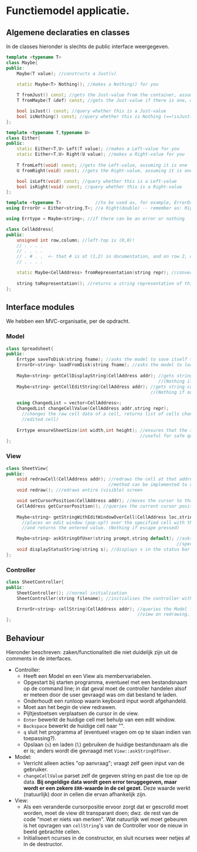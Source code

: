 # Functiemodel applicatie.

## Algemene declaraties en classes

In de classes hieronder is slechts de public interface weergegeven.

```cpp
template <typename T>
class Maybe{
public:
    Maybe(T value); //constructs a Just(v)
    
    static Maybe<T> Nothing(); //makes a Nothing() for you

    T fromJust() const; //gets the Just-value from the container, assuming it isn't Nothing
    T fromMaybe(T &def) const; //gets the Just-value if there is one, or a copy of `def` if it's Nothing

    bool isJust() const; //query whether this is a Just-value
    bool isNothing() const; //query whether this is Nothing (==!isJust())
};
```

```cpp
template <typename T,typename U>
class Either{
public:
    static Either<T,U> Left(T value); //makes a Left-value for you
    static Either<T,U> Right(U value); //makes a Right-value for you
      
    T fromLeft(void) const; //gets the Left-value, assuming it is one
    U fromRight(void) const; //gets the Right-value, assuming it is one

    bool isLeft(void) const; //query whether this is a Left-value
    bool isRight(void) const; //query whether this is a Right-value
};
```

```cpp
template <typename T>             //to be used as, for example, ErrorOr<double>: either an error (Left(string)) or
using ErrorOr = Either<string,T>; //a Right(double) -- remember as: Right is the right value, Left is the wrong value
```

```cpp
using Errtype = Maybe<string>; //if there can be an error or nothing
```

```cpp
class CellAddress{
public:
    unsigned int row,column; //left-top is (0,0)!
    // . . . .
    // . . . .
    // . # . .  <- that # is at (1,2) in documentation, and on row 2, column 1, and has representation "B3".
    // . . . .

    static Maybe<CellAddress> fromRepresentation(string repr); //converts something like "A1" to a CellAddress
    
    string toRepresentation(); //returns a string representation of this
};
```


## Interface modules

We hebben een MVC-organisatie, per de opdracht.

### Model

```cpp
class Spreadsheet{
public:
    Errtype saveToDisk(string fname); //asks the model to save itself to the specified file
    ErrorOr<string> loadFromDisk(string fname); //asks the model to load itself from the specified file
    
    Maybe<string> getCellDisplayString(CellAddress addr); //gets string for that cell for display in the sheet;
                                                          //(Nothing if out of bounds)
    Maybe<string> getCellEditString(CellAddress addr); //gets string containing the raw cell data (for editing);
                                                       //(Nothing if out of bounds)
    
    using ChangedList = vector<CellAddress>;
    ChangedList changeCellValue(CellAddress addr,string repr);
      //changes the raw cell data of a cell, returns list of cells changed in sheet (includes
      //edited cell)
  
    Errtype ensureSheetSize(int width,int height); //ensures that the sheet is at least the given size;
                                                   //useful for safe querying
};
```

### View

```cpp
class SheetView{
public:
    void redrawCell(CellAddress addr); //redraws the cell at that address (probably a changed cell);
                                       //method can be implemented to do nothing if outside screen
    void redraw(); //redraws entire (visible) screen

    void setCursorPosition(CellAddress addr); //moves the cursor to that position
    CellAddress getCursorPosition(); //queries the current cursor position
    
    Maybe<string> getStringWithEditWindowOverCell(CellAddress loc,string defval);
      //places an edit window (pop-up?) over the specified cell with the specified default value,
      //and returns the entered value. (Nothing if escape pressed)

    Maybe<string> askStringOfUser(string prompt,string default); //asks a string of the user in the status bar, with
                                                                 //specified prompt and default (pre-filled) value
    void displayStatusString(string s); //displays s in the status bar
};
```

### Controller

```cpp
class SheetController{
public:
    SheetController(); //normal initialisation
    SheetController(string filename); //initialises the controller with a filename given on the command line

    ErrorOr<string> cellString(CellAddress addr); //queries the Model for the display cell string; called by
                                                  //view on redrawing. Should also ensureSheetSize on the Model
};
```

## Behaviour

Hieronder beschreven: zaken/functionaliteit die niet duidelijk zijn uit de comments in de interfaces.

- Controller:
  - Heeft een Model en een View als membervariabelen.
  - Opgestart bij starten programma, eventueel met een bestandsnaam op de command line; in dat geval moet de controller handelen alsof er meteen door de user gevraagd was om dat bestand te laden.
  - Onderhoudt een runloop waarin keyboard input wordt afgehandeld.
  - Moet aan het begin de view redrawen.
  - Pijltjestoetsen verplaatsen de cursor in de view.
  - `Enter` bewerkt de huidige cell met behulp van een edit window.
  - `Backspace` bewerkt de huidige cell naar "".
  - `q` sluit het programma af (eventueel vragen om op te slaan indien van toepassing?).
  - Opslaan (`s`) en laden (`l`) gebruiken de huidige bestandsnaam als die er is; anders wordt die gevraagd met `View::askStringOfUser`.
- Model:
  - Verricht alleen acties "op aanvraag"; vraagt zelf geen input van de gebruiker.
  - `changeCellValue` parset zelf de gegeven string en past die toe op de data. **Bij ongeldige data wordt geen error teruggegeven, maar wordt er een zekere `ERR`-waarde in de cel gezet.** Deze waarde werkt (natuurlijk) door in cellen die ervan afhankelijk zijn.
- View:
  - Als een veranderde cursorpositie ervoor zorgt dat er gescrolld moet worden, moet de view dit transparant doen; dwz. de rest van de code "moet er niets van merken". Wat natuurlijk wel moet gebeuren is het opvragen van `cellString`'s van de Controller voor de nieuw in beeld gebrachte cellen.
  - Initialiseert ncurses in de constructor, en sluit ncurses weer netjes af in de destructor.
